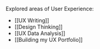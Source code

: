 Explored areas of User Experience:
- [[UX Writing]]
- [[Design Thinking]]
- [[UX Data Analysis]]
-  [[Building my UX Portfolio]]